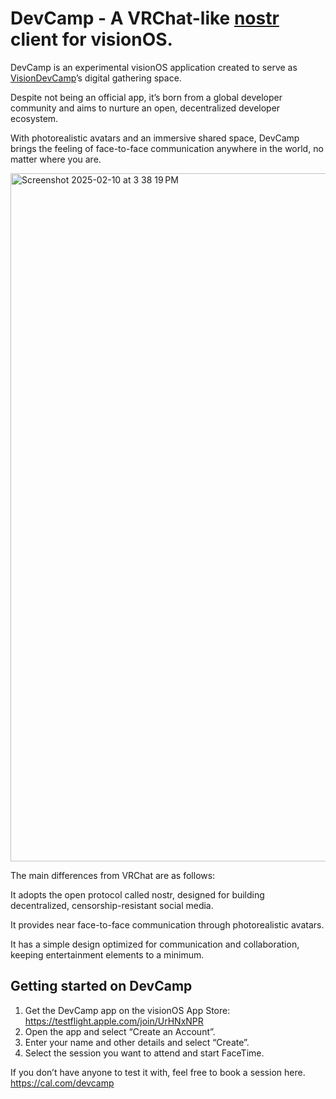 # DevCamp - A VRChat-like [nostr](https://github.com/nostr-protocol/nostr) client for visionOS.

DevCamp is an experimental visionOS application created to serve as [VisionDevCamp](https://www.vdctokyo.org/en)’s digital gathering space.

Despite not being an official app, it’s born from a global developer community and aims to nurture an open, decentralized developer ecosystem.

With photorealistic avatars and an immersive shared space, DevCamp brings the feeling of face-to-face communication anywhere in the world, no matter where you are.

<img width="1101" alt="Screenshot 2025-02-10 at 3 38 19 PM" src="https://github.com/user-attachments/assets/8800bad0-640e-4c69-ba07-d2c0a0c1ed0a" />

The main differences from VRChat are as follows:

It adopts the open protocol called nostr, designed for building decentralized, censorship-resistant social media.

It provides near face-to-face communication through photorealistic avatars.

It has a simple design optimized for communication and collaboration, keeping entertainment elements to a minimum.

## Getting started on DevCamp
1. Get the DevCamp app on the visionOS App Store: https://testflight.apple.com/join/UrHNxNPR
2. Open the app and select “Create an Account”.
3. Enter your name and other details and select “Create”.
4. Select the session you want to attend and start FaceTime.

If you don’t have anyone to test it with, feel free to book a session here.
https://cal.com/devcamp

